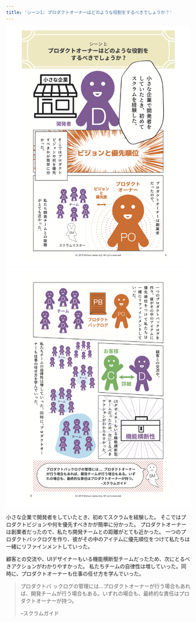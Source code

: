 ```yaml
---
title: 'シーン1: プロダクトオーナーはどのような役割をするべきでしょうか？'
---
```

[![page 1](/images/page-1.png)
![page 2](/images/page-2.png)](/)

小さな企業で開発者をしていたとき、初めてスクラムを経験した。 そこではプロダクトビジョンや何を優先すべきかが簡単に分かった。 プロダクトオーナーは創業者だったので、私たち開発チームとの距離がとても近かった。 一つのプロダクトバックログを作り、彼がその中のアイテムに優先順位をつけて私たちは一緒にリファインメントしていった。

顧客との交流や、UIデザイナーもいる機能横断型チームだったため、次にとるべきアクションがわかりやすかった。 私たちチームの自律性は増していった。同時に、プロダクトオーナーも仕事の任せ方を学んでいった。

> プロダクトバ ックログの管理には...プロダクトオーナーが行う場合もあれば、開発チームが行う場合もある。いずれの場合も、最終的な責任はプロダクトオーナーが持つ。
>
> –スクラムガイド



